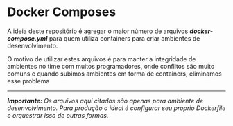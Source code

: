 # Docker Composes

A ideia deste repositório é agregar o maior número de arquivos ***docker-compose.yml*** para quem utiliza containers para criar ambientes de desenvolvimento.

O motivo de utilizar estes arquivos é para manter a integridade de ambientes no time com muitos programadores, onde conflitos são muito comuns e quando subimos ambientes em forma de containers, eliminamos esse problema

---

***Importante:*** *Os arquivos aqui citados são apenas para ambiente de desenvolvimento. Para produção o ideal é configurar seu proprio Dockerfile e orquestrar isso de outras formas.*
